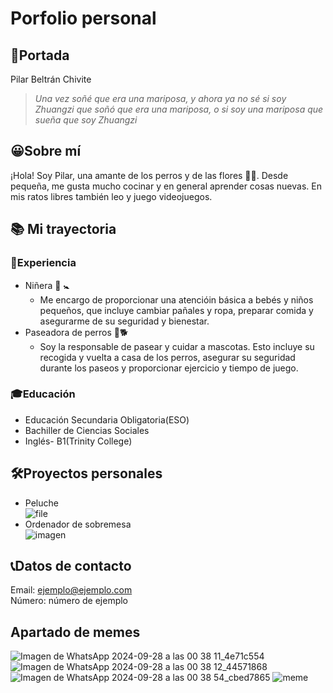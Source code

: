 # Porfolio personal
## 👋Portada
Pilar Beltrán Chivite
> _Una vez soñé que era una mariposa, y ahora ya no sé si soy Zhuangzi que soñó que era una mariposa, o si soy una mariposa que sueña que soy Zhuangzi_  

## 😀Sobre mí
¡Hola! Soy Pilar, una amante de los perros y de las flores 🌻🌷. Desde pequeña, me gusta mucho cocinar y en general aprender cosas nuevas. En mis ratos libres también leo y juego videojuegos.
## 📚 Mi trayectoria
### 📍Experiencia
* Niñera 🍼 🚼 
  * Me encargo de proporcionar una atencióin básica a bebés y niños pequeños, que incluye cambiar pañales y ropa, preparar comida y asegurarme de su seguridad y bienestar.
* Paseadora de perros 🐶🐕
  * Soy la responsable de pasear y cuidar a mascotas. Esto incluye su recogida y vuelta a casa de los perros, asegurar su seguridad durante los paseos y proporcionar ejercicio y tiempo de juego.

### 🎓Educación 
* Educación Secundaria Obligatoria(ESO)
* Bachiller de Ciencias Sociales
* Inglés- B1(Trinity College)

## 🛠️Proyectos personales
* Peluche  
![file](https://github.com/user-attachments/assets/ea4f3e52-bc83-42f3-b91f-3c35853b33df)  
* Ordenador de sobremesa  
![imagen](https://github.com/user-attachments/assets/e87df24d-9728-4278-abe0-0bbaa02e2950)

## 📞Datos de contacto
Email: ejemplo@ejemplo.com  
Número: número de ejemplo

## Apartado de memes
![Imagen de WhatsApp 2024-09-28 a las 00 38 11_4e71c554](https://github.com/user-attachments/assets/5bcaac24-0e5e-418c-aee0-9aba30754101)
![Imagen de WhatsApp 2024-09-28 a las 00 38 12_44571868](https://github.com/user-attachments/assets/4ea04e57-3d1c-4f90-a301-12975edb22b1)
![Imagen de WhatsApp 2024-09-28 a las 00 38 54_cbed7865](https://github.com/user-attachments/assets/59563627-b346-4a54-a201-e8c3b2842942)
![meme](https://github.com/user-attachments/assets/84c01b50-08e6-4127-8ae5-bb7782f09d3d)









